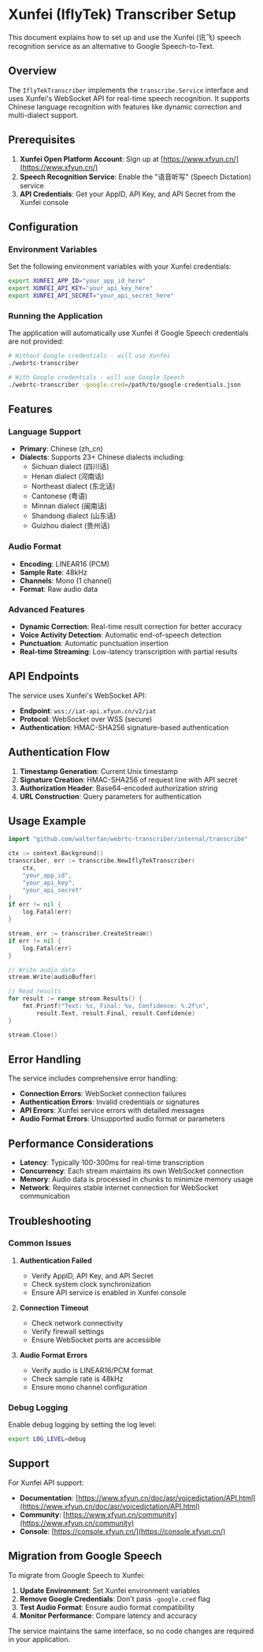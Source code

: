 # Xunfei (IflyTek) Transcriber Setup

This document explains how to set up and use the Xunfei (讯飞) speech recognition service as an alternative to Google Speech-to-Text.

## Overview

The `IflyTekTranscriber` implements the `transcribe.Service` interface and uses Xunfei's WebSocket API for real-time speech recognition. It supports Chinese language recognition with features like dynamic correction and multi-dialect support.

## Prerequisites

1. **Xunfei Open Platform Account**: Sign up at [https://www.xfyun.cn/](https://www.xfyun.cn/)
2. **Speech Recognition Service**: Enable the "语音听写" (Speech Dictation) service
3. **API Credentials**: Get your AppID, API Key, and API Secret from the Xunfei console

## Configuration

### Environment Variables

Set the following environment variables with your Xunfei credentials:

```bash
export XUNFEI_APP_ID="your_app_id_here"
export XUNFEI_API_KEY="your_api_key_here"
export XUNFEI_API_SECRET="your_api_secret_here"
```

### Running the Application

The application will automatically use Xunfei if Google Speech credentials are not provided:

```bash
# Without Google credentials - will use Xunfei
./webrtc-transcriber

# With Google credentials - will use Google Speech
./webrtc-transcriber -google.cred=/path/to/google-credentials.json
```

## Features

### Language Support
- **Primary**: Chinese (zh_cn)
- **Dialects**: Supports 23+ Chinese dialects including:
  - Sichuan dialect (四川话)
  - Henan dialect (河南话)
  - Northeast dialect (东北话)
  - Cantonese (粤语)
  - Minnan dialect (闽南话)
  - Shandong dialect (山东话)
  - Guizhou dialect (贵州话)

### Audio Format
- **Encoding**: LINEAR16 (PCM)
- **Sample Rate**: 48kHz
- **Channels**: Mono (1 channel)
- **Format**: Raw audio data

### Advanced Features
- **Dynamic Correction**: Real-time result correction for better accuracy
- **Voice Activity Detection**: Automatic end-of-speech detection
- **Punctuation**: Automatic punctuation insertion
- **Real-time Streaming**: Low-latency transcription with partial results

## API Endpoints

The service uses Xunfei's WebSocket API:
- **Endpoint**: `wss://iat-api.xfyun.cn/v2/iat`
- **Protocol**: WebSocket over WSS (secure)
- **Authentication**: HMAC-SHA256 signature-based authentication

## Authentication Flow

1. **Timestamp Generation**: Current Unix timestamp
2. **Signature Creation**: HMAC-SHA256 of request line with API secret
3. **Authorization Header**: Base64-encoded authorization string
4. **URL Construction**: Query parameters for authentication

## Usage Example

```go
import "github.com/walterfan/webrtc-transcriber/internal/transcribe"

ctx := context.Background()
transcriber, err := transcribe.NewIflyTekTranscriber(
    ctx, 
    "your_app_id", 
    "your_api_key", 
    "your_api_secret"
)
if err != nil {
    log.Fatal(err)
}

stream, err := transcriber.CreateStream()
if err != nil {
    log.Fatal(err)
}

// Write audio data
stream.Write(audioBuffer)

// Read results
for result := range stream.Results() {
    fmt.Printf("Text: %s, Final: %v, Confidence: %.2f\n", 
        result.Text, result.Final, result.Confidence)
}

stream.Close()
```

## Error Handling

The service includes comprehensive error handling:
- **Connection Errors**: WebSocket connection failures
- **Authentication Errors**: Invalid credentials or signatures
- **API Errors**: Xunfei service errors with detailed messages
- **Audio Format Errors**: Unsupported audio format or parameters

## Performance Considerations

- **Latency**: Typically 100-300ms for real-time transcription
- **Concurrency**: Each stream maintains its own WebSocket connection
- **Memory**: Audio data is processed in chunks to minimize memory usage
- **Network**: Requires stable internet connection for WebSocket communication

## Troubleshooting

### Common Issues

1. **Authentication Failed**
   - Verify AppID, API Key, and API Secret
   - Check system clock synchronization
   - Ensure API service is enabled in Xunfei console

2. **Connection Timeout**
   - Check network connectivity
   - Verify firewall settings
   - Ensure WebSocket ports are accessible

3. **Audio Format Errors**
   - Verify audio is LINEAR16/PCM format
   - Check sample rate is 48kHz
   - Ensure mono channel configuration

### Debug Logging

Enable debug logging by setting the log level:
```bash
export LOG_LEVEL=debug
```

## Support

For Xunfei API support:
- **Documentation**: [https://www.xfyun.cn/doc/asr/voicedictation/API.html](https://www.xfyun.cn/doc/asr/voicedictation/API.html)
- **Community**: [https://www.xfyun.cn/community](https://www.xfyun.cn/community)
- **Console**: [https://console.xfyun.cn/](https://console.xfyun.cn/)

## Migration from Google Speech

To migrate from Google Speech to Xunfei:

1. **Update Environment**: Set Xunfei environment variables
2. **Remove Google Credentials**: Don't pass `-google.cred` flag
3. **Test Audio Format**: Ensure audio format compatibility
4. **Monitor Performance**: Compare latency and accuracy

The service maintains the same interface, so no code changes are required in your application.
